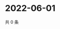 # 2022-06-01

共 0 条

<!-- BEGIN WEIBO -->
<!-- 最后更新时间 Wed Jun 01 2022 15:08:19 GMT+0800 (China Standard Time) -->

<!-- END WEIBO -->

